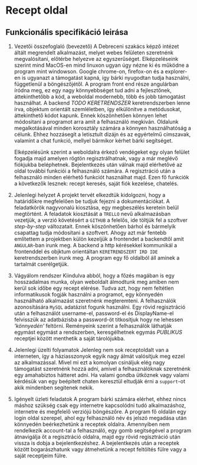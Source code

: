 # Recept oldal

Funkcionális specifikáció leirása
---
1. Vezetői összefoglaló (bevezető)
	A Debreceni szakács képző intézet áltált megrendelt alkalmazást,
    melyet webes felületen szeretnénk megvalósítani, előtérbe helyezve az
    egyszerűséget. Elképzeléseink szerint mind MacOS-en mind linuxon ugyan
    úgy nézne ki és működne a program mint windowson.
    Google chrome-on, firefox-on és a explorer-en is ugyanazt a
    támogatást kapná, így bárki nyugodtan tudja használni, függetlenül a
    böngészőjétől.
    A program front end része angulárban íródna meg, ez egy nagy
    könnyebbséget tud adni a fejlesztőnek, áttekinthetőbb a kód, a
    weboldal modernebb, több és jobb támogatást használhat.
    A backend *TODO KERETRENDSZER* keretrendszerben lenne írva, objektum
    orientált szemléletben, így elkülönitve a metódusokat, áttekinthető
    kódot kapunk. Ennek köszönhetően könnyen lehet módositani a programot
    arra amit a felhasználó megkiván.
    Oldalunk megalkotásával minden korosztály számára a könnyen használhatóság
    a célunk. Ehhez hozzásegít a letisztult dizájn és az egyértelmű címszavak,
    valamint a chat funkció, mellyel bármikor kérhet bárki segítséget.
 
    Elképzelésünk szerint a weboldalra érkező vendégeket egy olyan felület
    fogadja majd amelyen rögtön regisztrálhatnak, vagy a már meglévő fiókjukba
    beléphetnek.
    Bejelentkezés után válnak majd elérhetővé az oldal további funkciói a felhasználó számára. 
    A regisztráció után a felhasználó minden elérhető funkciót használhat majd.
    Ezen fő funkciók a következők lesznek: recept keresés, saját fiók kezelése, chatelés. 


2. Jelenlegi helyzet
    A projekt tervét elkezdtük kidolgozni, hogy a határidőkre megfelelően
    be tudjuk fejezni a dokumentációkat. A feladatkörök nagyvonalú
    kiosztása, egy megbeszélés keretein belül megtörtént.
    A feladatok kiosztását a `TRELLO` nevű alkalmazásban vezetjük, a
    verzió követésért a `GITHUB` a felelős, ide töltjük fel a szoftver
    _step-by-step_ változatait. Ennek köszönhetően bárhol és bármelyik
    csapattag tudja módosítani a szoftvert.
    Ahogy azt már fentebb említettem a projektben külön kezeljük a
    frontendet a backendtől amit `ANGULAR`-ban irunk meg.
    A backend a http kérésekkel kommunikál a frontenddel és objktum
    orientáltan `KERETRENDSZERT IRD IDE` keretrendszerben írunk meg.
    A program egy fő oldalból áll aminek a tartalmát cserélgetjük.

3. Vágyálom rendszer
    Kiindulva abból, hogy a főzés magában is egy hosszadalmas munka,
    olyan weboldalt álmodtunk meg amiben nem kerül sok időbe egy recept
    elérése.
    Tudva azt, hogy nem feltétlen informatikusok fogják használni a
    programot, egy könnyedén használható alkalmazást szeretnénk
    megteremteni.
    A felhasználók azonosítására `MySQL` adatázist fogunk használni. Egy
    rövid regisztráció után a felhasználót username-el, password-el és
    DisplayName-el felvisszük az adatbázisba a password-öt titkosítjuk
    hogy ne lehessen _'könnyedén'_ feltörni.
    Reményeink szerint a felhasználók láthatják egymást egymást a
    rendszerben, keresgélhetnek egymás *PUBLIKUS* receptjei között
    menthetik a saját tárolójukba.




4. Jelenlegi üzelti folyamatok
    Jelenleg nem sok receptoldalt van a interneten, így a háziasszonyok
    egyik nagy álmát valósítjuk meg ezzel az alkalmazással.
    Mivel mi ezt a komolyan csináljuk elég nagy támogatást szeretnénk
    hozzá adni, amivel a felhasználóknak szeretnénk egy amahabiztos
    hátteret adni. Ha valami gondba ütköznek vagy valami kérdésük van egy
    beépitett chaten keresztül eltudják érni a `support`-ot akik
    mindenben segitenek nekik.



5. Igényelt üzleti feladatok 
    A program bárki számára elérhet, ehhez nincs máshoz szükség csak egy
    internetre kapcsolódni tudó alkalmazáshoz, internetre és megfelelő
    verziójú böngészőre.
    A program fő oldalán egy login oldal szerepel, ahol egy felhasználó
    név és jelszó megadása után könnyedén beérkezhetünk a receptek oldalra.
    Amennyiben nem rendelkezik account-tal a felhasználó, egy gomb
    segitségével a program átnavigálja őt a regisztráció oldalra, majd
    egy rövid regisztráció után vissza is dobja a bejelentkezéshez.
    A bejelentkezés után a receptek között bogarászhatunk vagy átmehetünk a recept feltöltés fülre vagy a saját receptjeim fülre.
